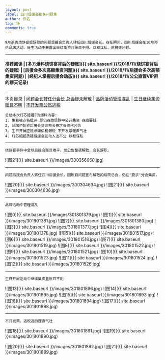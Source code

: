 ```yaml
---
layout: post
label: 四川后援会相关问题集
author: 佚名
tag: 锤
comments: true
---
```


    9月杀青烧饼宴后辞职的问题后援会负责人转任四川后援会长。在任期间，四川后援会在10月邓伦品牌活动、庆生活动中暴露出继续集资且账目不明、以权谋私、逃税等问题。

---
#### 推荐阅读 | [多方爆料烧饼宴背后的疑账]({{ site.baseurl }}/2018/11/烧饼宴背后的疑账) | [后援会多次高额集资问题]({{ site.baseurl }}/2018/11/后援会多次高额集资问题) | [经纪人掌握后援会动态]({{ site.baseurl }}/2018/11/公公直管VIP群的聊天记录)

---

本页目录 \| [问题会长转任分会长 总会疑未解散](#dxjje)  \| [品牌活动管理混乱](#dxjja) \| [生日继续集资账目不明](#dxjjb)  \| [不开发票公然逃税](#dxjjc) 


<a name="dxjje"></a>


    总结本次灯芯姐姐F的爆料内容:
    1. 集资被点名批评 却仍在微信群中公开集资 在线要钱
    2. 品牌柜姐称后援会交高额会费才有资格合影
    3. 生日开屏应援涉嫌偷税漏税 不开发票理直气壮
    4. 灯芯姐姐质疑后援会互动人选不公 以权谋私

---

    烧饼宴事件中全球后援会账目难平，发公告整顿解散，会长辞职。

![图21]({{ site.baseurl }}/images/300356650.jpg)

---    
    
    问题后援会负责人转任四川后援会长。因账目问题宣布解散的后院总会，仍在"要求"分会集资。
    
![图20]({{ site.baseurl }}/images/300304634.jpg)
![图21]({{ site.baseurl }}/images/300304636.jpg)


---

<a name="dxjja"></a>

    品牌活动中管理混乱

![图0]({{ site.baseurl }}/images/301801379.jpg)
![图1]({{ site.baseurl }}/images/301801381.jpg)
![图2]({{ site.baseurl }}/images/301801380.jpg)
![图3]({{ site.baseurl }}/images/301801377.jpg)
![图4]({{ site.baseurl }}/images/301801378.jpg)
![图5]({{ site.baseurl }}/images/301801517.jpg)
![图6]({{ site.baseurl }}/images/301801518.jpg)
![图7]({{ site.baseurl }}/images/301801519.jpg)
![图8]({{ site.baseurl }}/images/301801522.jpg)
![图9]({{ site.baseurl }}/images/301801521.jpg)
![图10]({{ site.baseurl }}/images/301801523.jpg)
![图11]({{ site.baseurl }}/images/301801524.jpg)
![图12]({{ site.baseurl }}/images/301801526.jpg)
    
---
    
<a name="dxjjb"></a>
    
    生日开屏活动中继续集资且账目不明

![图13]({{ site.baseurl }}/images/301801896.jpg)
![图14]({{ site.baseurl }}/images/301801895.jpg)
![图15]({{ site.baseurl }}/images/301801893.jpg)
![图16]({{ site.baseurl }}/images/301801894.jpg)
![图17]({{ site.baseurl }}/images/301801888.jpg)

---

<a name="dxjjc"></a>

    不开发票，逃税逃的理直气壮

![图18]({{ site.baseurl }}/images/301801891.jpg)
![图19]({{ site.baseurl }}/images/301801890.jpg)

![图20]({{ site.baseurl }}/images/301801892.jpg)
![图21]({{ site.baseurl }}/images/301801889.jpg)

